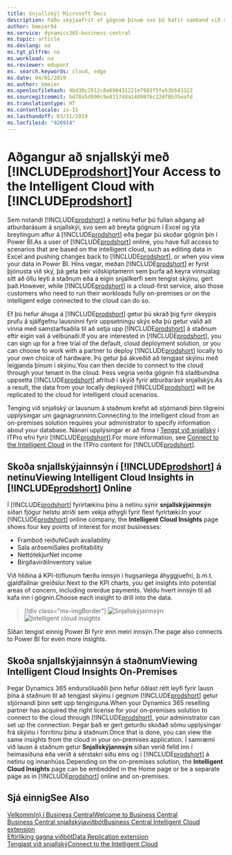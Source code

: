 ```yaml
---
title: Snjallský| Microsoft Docs
description: Fáðu skýjaafrit af gögnum þínum svo þú hafir samband við snjallský.
author: bmeier94
ms.service: dynamics365-business-central
ms.topic: article
ms.devlang: na
ms.tgt_pltfrm: na
ms.workload: na
ms.reviewer: edupont
ms. search.keywords: cloud, edge
ms.date: 04/01/2019
ms.author: bmeier
ms.openlocfilehash: 4bd30c2912c8a690431221e7983f5fe53b543322
ms.sourcegitcommit: bd78a5d990c9e83174da1409076c22df8b35eafd
ms.translationtype: HT
ms.contentlocale: is-IS
ms.lasthandoff: 03/31/2019
ms.locfileid: "920914"
---
```

# <a name="your-access-to-the-intelligent-cloud-with-includeprodshortincludesprodshortmd"></a><span data-ttu-id="367b2-103">Aðgangur að snjallskýi með [!INCLUDE[prodshort](includes/prodshort.md)]</span><span class="sxs-lookup"><span data-stu-id="367b2-103">Your Access to the Intelligent Cloud with [!INCLUDE[prodshort](includes/prodshort.md)]</span></span>

<span data-ttu-id="367b2-104">Sem notandi [!INCLUDE[prodshort](includes/prodshort.md)] á netinu hefur þú fullan aðgang að atburðarásum á snjallskýi, svo sem að breyta gögnum í Excel og ýta breytingum aftur á [!INCLUDE[prodshort](includes/prodshort.md)] eða þegar þú skoðar gögnin þín í Power BI.</span><span class="sxs-lookup"><span data-stu-id="367b2-104">As a user of [!INCLUDE[prodshort](includes/prodshort.md)] online, you have full access to scenarios that are based on the intelligent cloud, such as editing data in Excel and pushing changes back to [!INCLUDE[prodshort](includes/prodshort.md)], or when you view your data in Power BI.</span></span> <span data-ttu-id="367b2-105">Hins vegar, meðan [!INCLUDE[prodshort](includes/prodshort.md)] er fyrst þjónusta við ský, þá geta þeir viðskiptamenn sem þurfa að keyra vinnuálag sitt að öllu leyti á staðnum eða á eigin snjallkerfi sem tengist skýinu, gert það.</span><span class="sxs-lookup"><span data-stu-id="367b2-105">However, while [!INCLUDE[prodshort](includes/prodshort.md)] is a cloud-first service, also those customers who need to run their workloads fully on-premises or on the intelligent edge connected to the cloud can do so.</span></span>  

<span data-ttu-id="367b2-106">Ef þú hefur áhuga á [!INCLUDE[prodshort](includes/prodshort.md)] getur þú skráð þig fyrir ókeypis prufu á sjálfgefnu lausninni fyrir uppsetningu skýs eða þú getur valið að vinna með samstarfsaðila til að setja upp [!INCLUDE[prodshort](includes/prodshort.md)] á staðnum eftir eigin vali á vélbúnaði.</span><span class="sxs-lookup"><span data-stu-id="367b2-106">If you are interested in [!INCLUDE[prodshort](includes/prodshort.md)], you can sign up for a free trial of the default, cloud deployment solution, or you can choose to work with a partner to deploy [!INCLUDE[prodshort](includes/prodshort.md)] locally to your own choice of hardware.</span></span> <span data-ttu-id="367b2-107">Þú getur þá ákveðið að tengjast skýinu með leigjanda þínum í skýinu.</span><span class="sxs-lookup"><span data-stu-id="367b2-107">You can then decide to connect to the cloud through your tenant in the cloud.</span></span> <span data-ttu-id="367b2-108">Þess vegna verða gögnin frá staðbundna uppsetta [!INCLUDE[prodshort](includes/prodshort.md)] afrituð í skýið fyrir atburðarásir snjallskýs.</span><span class="sxs-lookup"><span data-stu-id="367b2-108">As a result, the data from your locally deployed [!INCLUDE[prodshort](includes/prodshort.md)] will be replicated to the cloud for intelligent cloud scenarios.</span></span>  

<span data-ttu-id="367b2-109">Tenging við snjallský úr lausnum á staðnum krefst að stjórnandi þinn tilgreini upplýsingar um gagnagrunninn.</span><span class="sxs-lookup"><span data-stu-id="367b2-109">Connecting to the intelligent cloud from an on-premises solution requires your administrator to specify information about your database.</span></span> <span data-ttu-id="367b2-110">Nánari upplýsingar er að finna í [Tengst við snjallský](/dynamics365/business-central/dev-itpro/administration/about-intelligent-edge) í ITPro efni fyrir [!INCLUDE[prodshort](includes/prodshort.md)].</span><span class="sxs-lookup"><span data-stu-id="367b2-110">For more information, see [Connect to the Intelligent Cloud](/dynamics365/business-central/dev-itpro/administration/about-intelligent-edge) in the ITPro content for [!INCLUDE[prodshort](includes/prodshort.md)].</span></span>  

## <a name="viewing-intelligent-cloud-insights-in-includeprodshortincludesprodshortmd-online"></a><span data-ttu-id="367b2-111">Skoða snjallskýjainnsýn í [!INCLUDE[prodshort](includes/prodshort.md)] á netinu</span><span class="sxs-lookup"><span data-stu-id="367b2-111">Viewing Intelligent Cloud Insights in [!INCLUDE[prodshort](includes/prodshort.md)] Online</span></span>

<span data-ttu-id="367b2-112">Í [!INCLUDE[prodshort](includes/prodshort.md)] fyrirtækinu þínu á netinu sýnir **snjallskýjainnsýn** síðan fjögur helstu atriði sem vekja athygli fyrir flest fyrirtæki:</span><span class="sxs-lookup"><span data-stu-id="367b2-112">In your [!INCLUDE[prodshort](includes/prodshort.md)] online company, the **Intelligent Cloud Insights** page shows four key points of interest for most businesses:</span></span>

- <span data-ttu-id="367b2-113">Framboð reiðufé</span><span class="sxs-lookup"><span data-stu-id="367b2-113">Cash availability</span></span>
- <span data-ttu-id="367b2-114">Sala arðsemi</span><span class="sxs-lookup"><span data-stu-id="367b2-114">Sales profitability</span></span>
- <span data-ttu-id="367b2-115">Nettótekjur</span><span class="sxs-lookup"><span data-stu-id="367b2-115">Net income</span></span>
- <span data-ttu-id="367b2-116">Birgðavirði</span><span class="sxs-lookup"><span data-stu-id="367b2-116">Inventory value</span></span>

<span data-ttu-id="367b2-117">Við hliðina á KPI-töflunum færðu innsýn í hugsanlega áhyggjuefni, þ.m.t. gjaldfallnar greiðslur.</span><span class="sxs-lookup"><span data-stu-id="367b2-117">Next to the KPI charts, you get insights into potential areas of concern, including overdue payments.</span></span> <span data-ttu-id="367b2-118">Veldu hvert innsýn til að kafa inn í gögnin.</span><span class="sxs-lookup"><span data-stu-id="367b2-118">Choose each insight to drill into the data.</span></span>  

> [!div class="mx-imgBorder"]
> <span data-ttu-id="367b2-119">![Snjallskýjainnsýn](media/across-intelligent-cloud/intelligentcloudApril19.png "Sýnir síðu snjallskýjainnsýnar í Business Central")</span><span class="sxs-lookup"><span data-stu-id="367b2-119">![Intelligent cloud insights](media/across-intelligent-cloud/intelligentcloudApril19.png "Shows the intelligent Cloud Insights page in Business Central")</span></span>

<span data-ttu-id="367b2-120">Síðan tengist einnig Power BI fyrir enn meiri innsýn.</span><span class="sxs-lookup"><span data-stu-id="367b2-120">The page also connects to Power BI for even more insights.</span></span>

## <a name="viewing-intelligent-cloud-insights-on-premises"></a><span data-ttu-id="367b2-121">Skoða snjallskýjainnsýn á staðnum</span><span class="sxs-lookup"><span data-stu-id="367b2-121">Viewing Intelligent Cloud Insights On-Premises</span></span>

<span data-ttu-id="367b2-122">Þegar Dynamics 365 endursöluaðili þinn hefur öðlast rétt leyfi fyrir lausn þína á staðnum til að tengjast skýinu í gegnum [!INCLUDE[prodshort](includes/prodshort.md)] getur stjórnandi þinn sett upp tenginguna.</span><span class="sxs-lookup"><span data-stu-id="367b2-122">When your Dynamics 365 reselling partner has acquired the right license for your on-premises solution to connect to the cloud through [!INCLUDE[prodshort](includes/prodshort.md)], your administrator can set up the connection.</span></span> <span data-ttu-id="367b2-123">Þegar það er gert geturðu skoðað sömu upplýsingar frá skýinu í forritinu þínu á staðnum.</span><span class="sxs-lookup"><span data-stu-id="367b2-123">Once that is done, you can view the same insights from the cloud in your on-premises application.</span></span> <span data-ttu-id="367b2-124">Í samræmi við lausn á staðnum getur **Snjallskýjannsýn** síðan verið felld inn í heimasíðuna eða verið á sérstakri síðu eins og í [!INCLUDE[prodshort](includes/prodshort.md)] á netinu og innanhúss.</span><span class="sxs-lookup"><span data-stu-id="367b2-124">Depending on the on-premises solution, the **Intelligent Cloud Insights** page can be embedded in the Home page or be a separate page as in [!INCLUDE[prodshort](includes/prodshort.md)] online and on-premises.</span></span>  

## <a name="see-also"></a><span data-ttu-id="367b2-125">Sjá einnig</span><span class="sxs-lookup"><span data-stu-id="367b2-125">See Also</span></span>

[<span data-ttu-id="367b2-126">Velkomin(n) í Business Central</span><span class="sxs-lookup"><span data-stu-id="367b2-126">Welcome to Business Central</span></span>](index.md)  
[<span data-ttu-id="367b2-127">Business Central snjallskýjaviðbót</span><span class="sxs-lookup"><span data-stu-id="367b2-127">Business Central Intelligent Cloud extension</span></span>](ui-extensions-intelligent-cloud.md)  
[<span data-ttu-id="367b2-128">Eftirlíking gagna viðbót</span><span class="sxs-lookup"><span data-stu-id="367b2-128">Data Replication extension</span></span>](ui-extensions-data-replication.md)  
[<span data-ttu-id="367b2-129">Tengjast við snjallský</span><span class="sxs-lookup"><span data-stu-id="367b2-129">Connect to the Intelligent Cloud</span></span>](/dynamics365/business-central/dev-itpro/administration/about-intelligent-edge)  
